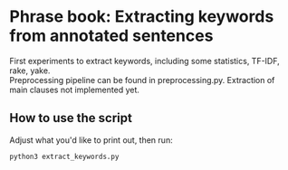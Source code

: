 # Phrase book: Extracting keywords from annotated sentences
First experiments to extract keywords, including some statistics, TF-IDF, rake, yake.  <br>
Preprocessing pipeline can be found in preprocessing.py. Extraction of main clauses not implemented yet.

## How to use the script
Adjust what you'd like to print out, then run: 
```
python3 extract_keywords.py
```

